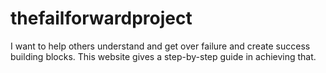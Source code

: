 # thefailforwardproject
I want to help others understand and get over failure and create success building blocks. This website gives a step-by-step guide in achieving that.
